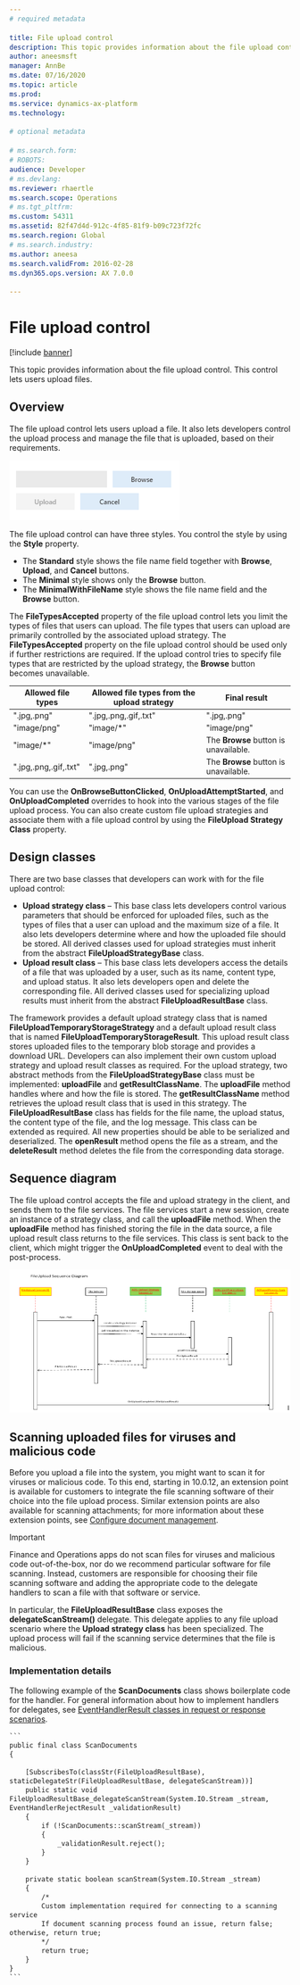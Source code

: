 ```yaml
---
# required metadata

title: File upload control
description: This topic provides information about the file upload control. This control lets users upload files.
author: aneesmsft
manager: AnnBe
ms.date: 07/16/2020
ms.topic: article
ms.prod: 
ms.service: dynamics-ax-platform
ms.technology: 

# optional metadata

# ms.search.form: 
# ROBOTS: 
audience: Developer
# ms.devlang: 
ms.reviewer: rhaertle
ms.search.scope: Operations
# ms.tgt_pltfrm: 
ms.custom: 54311
ms.assetid: 82f47d4d-912c-4f85-81f9-b09c723f72fc
ms.search.region: Global
# ms.search.industry: 
ms.author: aneesa
ms.search.validFrom: 2016-02-28
ms.dyn365.ops.version: AX 7.0.0

---
```


# File upload control

[!include [banner](../includes/banner.md)]


This topic provides information about the file upload control. This control lets users upload files.

Overview
--------

The file upload control lets users upload a file. It also lets developers control the upload process and manage the file that is uploaded, based on their requirements. 

[![Illustration of file upload control](./media/fileupload001.png)](./media/fileupload001.png) 

The file upload control can have three styles. You control the style by using the **Style** property.

-   The **Standard** style shows the file name field together with **Browse**, **Upload**, and **Cancel** buttons.
-   The **Minimal** style shows only the **Browse** button.
-   The **MinimalWithFileName** style shows the file name field and the **Browse** button.

The **FileTypesAccepted** property of the file upload control lets you limit the types of files that users can upload. The file types that users can upload are primarily controlled by the associated upload strategy. The **FileTypesAccepted** property on the file upload control should be used only if further restrictions are required. If the upload control tries to specify file types that are restricted by the upload strategy, the **Browse** button becomes unavailable.

| Allowed file types    | Allowed file types from the upload strategy | Final result                          |
|-----------------------|---------------------------------------------|---------------------------------------|
| ".jpg,.png"           | ".jpg,.png,.gif,.txt"                       | ".jpg,.png"                           |
| "image/png"           | "image/\*"                                  | "image/png"                           |
| "image/\*"            | "image/png"                                 | The **Browse** button is unavailable. |
| ".jpg,.png,.gif,.txt" | ".jpg,.png"                                 | The **Browse** button is unavailable. |

You can use the **OnBrowseButtonClicked**, **OnUploadAttemptStarted**, and **OnUploadCompleted** overrides to hook into the various stages of the file upload process. You can also create custom file upload strategies and associate them with a file upload control by using the **FileUpload Strategy Class** property.

## Design classes
There are two base classes that developers can work with for the file upload control:

-   **Upload strategy class** – This base class lets developers control various parameters that should be enforced for uploaded files, such as the types of files that a user can upload and the maximum size of a file. It also lets developers determine where and how the uploaded file should be stored. All derived classes used for upload strategies must inherit from the abstract **FileUploadStrategyBase** class.
-   **Upload result class** – This base class lets developers access the details of a file that was uploaded by a user, such as its name, content type, and upload status. It also lets developers open and delete the corresponding file. All derived classes used for specializing upload results must inherit from the abstract **FileUploadResultBase** class.

The framework provides a default upload strategy class that is named **FileUploadTemporaryStorageStrategy** and a default upload result class that is named **FileUploadTemporaryStorageResult**. This upload result class stores uploaded files to the temporary blob storage and provides a download URL. Developers can also implement their own custom upload strategy and upload result classes as required. For the upload strategy, two abstract methods from the **FileUploadStrategyBase** class must be implemented: **uploadFile** and **getResultClassName**. The **uploadFile** method handles where and how the file is stored. The **getResultClassName** method retrieves the upload result class that is used in this strategy. The **FileUploadResultBase** class has fields for the file name, the upload status, the content type of the file, and the log message. This class can be extended as required. All new properties should be able to be serialized and deserialized. The **openResult** method opens the file as a stream, and the **deleteResult** method deletes the file from the corresponding data storage.

## Sequence diagram
The file upload control accepts the file and upload strategy in the client, and sends them to the file services. The file services start a new session, create an instance of a strategy class, and call the **uploadFile** method. When the **uploadFile** method has finished storing the file in the data source, a file upload result class returns to the file services. This class is sent back to the client, which might trigger the **OnUploadCompleted** event to deal with the post-process. 

[![File upload sequence diagram](./media/fileuploadcontrolusageanddesign1.png)](./media/fileuploadcontrolusageanddesign1.png)

## Scanning uploaded files for viruses and malicious code
Before you upload a file into the system, you might want to scan it for viruses or malicious code. To this end, starting in 10.0.12, an extension point is available for customers to integrate the file scanning software of their choice into the file upload process. Similar extension points are also available for scanning attachments; for more information about these extension points, see [Configure document management](../../fin-ops/organization-administration/configure-document-management.md). 

> [!IMPORTANT]
> Finance and Operations apps do not scan files for viruses and malicious code out-of-the-box, nor do we recommend particular software for file scanning. Instead, customers are responsible for choosing their file scanning software and adding the appropriate code to the delegate handlers to scan a file with that software or service.   

In particular, the **FileUploadResultBase** class exposes the **delegateScanStream()** delegate. This delegate applies to any file upload scenario where the **Upload strategy class** has been specialized. The upload process will fail if the scanning service determines that the file is malicious.    

### Implementation details
The following example of the **ScanDocuments** class shows boilerplate code for the handler. For general information about how to implement handlers for delegates, see [EventHandlerResult classes in request or response scenarios](../dev-tools/event-handler-result-class.md).

    ```
    public final class ScanDocuments
    {

        [SubscribesTo(classStr(FileUploadResultBase), staticDelegateStr(FileUploadResultBase, delegateScanStream))]
        public static void FileUploadResultBase_delegateScanStream(System.IO.Stream _stream, EventHandlerRejectResult _validationResult)
        {
            if (!ScanDocuments::scanStream(_stream))
            {
                _validationResult.reject();           
            }
        }

        private static boolean scanStream(System.IO.Stream _stream)
        {
            /* 
            Custom implementation required for connecting to a scanning service
            If document scanning process found an issue, return false; otherwise, return true;
            */
            return true;
        }
    }
    ```
